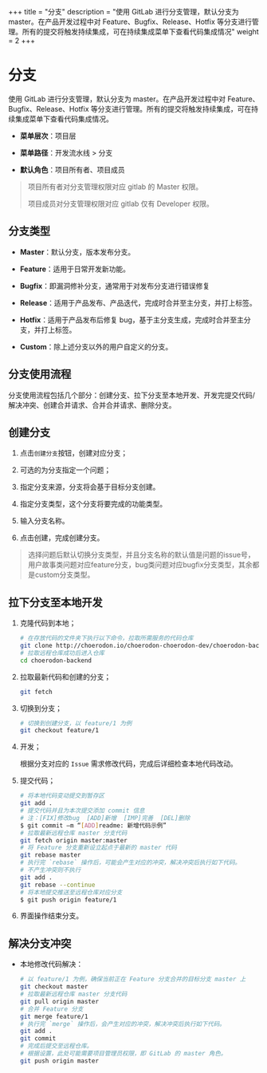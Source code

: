﻿+++
title = "分支"
description = "使用 GitLab 进行分支管理，默认分支为 master。在产品开发过程中对 Feature、Bugfix、Release、Hotfix 等分支进行管理。所有的提交将触发持续集成，可在持续集成菜单下查看代码集成情况"
weight = 2
+++

# 分支

使用 GitLab 进行分支管理，默认分支为 master。在产品开发过程中对 Feature、Bugfix、Release、Hotfix 等分支进行管理。所有的提交将触发持续集成，可在持续集成菜单下查看代码集成情况。

  - **菜单层次**：项目层

  - **菜单路径**：开发流水线 >  分支

  - **默认角色**：项目所有者、项目成员

<blockquote class="note">
  项目所有者对分支管理权限对应 gitlab 的 Master 权限。

  项目成员对分支管理权限对应 gitlab 仅有 Developer 权限。
</blockquote>

## 分支类型

 - **Master**：默认分支，版本发布分支。

 - **Feature**：适用于日常开发新功能。

 - **Bugfix**：即漏洞修补分支，通常用于对发布分支进行错误修复

 - **Release**：适用于产品发布、产品迭代，完成时合并至主分支，并打上标签。

 - **Hotfix**：适用于产品发布后修复 bug，基于主分支生成，完成时合并至主分支，并打上标签。

 - **Custom**：除上述分支以外的用户自定义的分支。

## 分支使用流程

分支使用流程包括几个部分：创建分支、拉下分支至本地开发、开发完提交代码/解决冲突、创建合并请求、合并合并请求、删除分支。


## 创建分支

 1. 点击`创建分支`按钮，创建对应分支；

 1. 可选的为分支指定一个问题；

 1. 指定分支来源，分支将会基于目标分支创建。

 1. 指定分支类型，这个分支将要完成的功能类型。

 1. 输入分支名称。

 1. 点击创建，完成创建分支。

 <blockquote class="note">
  选择问题后默认切换分支类型，并且分支名称的默认值是问题的issue号，用户故事类问题对应feature分支，bug类问题对应bugfix分支类型，其余都是custom分支类型。
</blockquote>

## 拉下分支至本地开发

 1. 克隆代码到本地；

    ```bash
    # 在存放代码的文件夹下执行以下命令，拉取所需服务的代码仓库
    git clone http://choerodon.io/choerodon-choerodon-dev/choerodon-backend.git
    # 拉取远程仓库成功后进入仓库
    cd choerodon-backend
    ```
 1. 拉取最新代码和创建的分支；

    ```bash
    git fetch
    ```
 1. 切换到分支；

    ```bash
    # 切换到创建分支，以 feature/1 为例
    git checkout feature/1
    ```
 1. 开发；

    根据分支对应的 `Issue` 需求修改代码，完成后详细检查本地代码改动。

 1. 提交代码；

    ```bash
    # 将本地代码变动提交到暂存区
    git add .
    # 提交代码并且为本次提交添加 commit 信息
    # 注：[FIX]修改bug  [ADD]新增  [IMP]完善  [DEL]删除
    $ git commit –m “[ADD]readme: 新增代码示例”
    # 拉取最新远程仓库 master 分支代码
    git fetch origin master:master
    # 将 Feature 分支重新设立起点于最新的 master 代码
    git rebase master
    # 执行完 `rebase` 操作后，可能会产生对应的冲突，解决冲突后执行如下代码。
    # 不产生冲突则不执行
    git add .
    git rebase --continue
    # 将本地提交推送至远程仓库对应分支
    $ git push origin feature/1
    ```
 1. 界面操作结束分支。

## 解决分支冲突

 - 本地修改代码解决：

    ```bash
    # 以 feature/1 为例，确保当前正在 Feature 分支合并的目标分支 master 上
    git checkout master
    # 拉取最新远程仓库 master 分支代码
    git pull origin master
    # 合并 Feature 分支
    git merge feature/1
    # 执行完 `merge` 操作后，会产生对应的冲突，解决冲突后执行如下代码。
    git add .
    git commit
    # 完成后提交至远程仓库。
    # 根据设置，此处可能需要项目管理员权限，即 GitLab 的 master 角色。
    git push origin master
    ```

